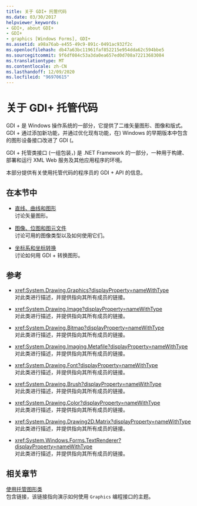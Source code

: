 ```yaml
---
title: 关于 GDI+ 托管代码
ms.date: 03/30/2017
helpviewer_keywords:
- GDI+, about GDI+
- GDI+
- graphics [Windows Forms], GDI+
ms.assetid: a98a76ab-e455-49c9-891c-0491ac932f2c
ms.openlocfilehash: db47a63bc11961faf852215e954dda62c594bbe5
ms.sourcegitcommit: 9f6df084c53a3da0ea657ed0d708a72213683084
ms.translationtype: MT
ms.contentlocale: zh-CN
ms.lasthandoff: 12/09/2020
ms.locfileid: "96970615"
---
```

# <a name="about-gdi-managed-code"></a>关于 GDI+ 托管代码

GDI + 是 Windows 操作系统的一部分，它提供了二维矢量图形、图像和版式。 GDI + 通过添加新功能，并通过优化现有功能，在) Windows 的早期版本中包含的图形设备接口改进了 GDI (。

GDI + 托管类接口 (一组包装，) 是 .NET Framework 的一部分，一种用于构建、部署和运行 XML Web 服务及其他应用程序的环境。

本部分提供有关使用托管代码的程序员的 GDI + API 的信息。

## <a name="in-this-section"></a>在本节中

- [直线、曲线和图形](lines-curves-and-shapes.md)  
 讨论矢量图形。

- [图像、位图和图元文件](images-bitmaps-and-metafiles.md)  
 讨论可用的图像类型以及如何使用它们。

- [坐标系和坐标转换](coordinate-systems-and-transformations.md)  
 讨论如何用 GDI + 转换图形。

## <a name="reference"></a>参考

- <xref:System.Drawing.Graphics?displayProperty=nameWithType>  
 对此类进行描述，并提供指向其所有成员的链接。

- <xref:System.Drawing.Image?displayProperty=nameWithType>  
 对此类进行描述，并提供指向其所有成员的链接。

- <xref:System.Drawing.Bitmap?displayProperty=nameWithType>  
 对此类进行描述，并提供指向其所有成员的链接。
  
- <xref:System.Drawing.Imaging.Metafile?displayProperty=nameWithType>  
 对此类进行描述，并提供指向其所有成员的链接。

- <xref:System.Drawing.Font?displayProperty=nameWithType>  
 对此类进行描述，并提供指向其所有成员的链接。

- <xref:System.Drawing.Brush?displayProperty=nameWithType>  
 对此类进行描述，并提供指向其所有成员的链接。

- <xref:System.Drawing.Color?displayProperty=nameWithType>  
 对此类进行描述，并提供指向其所有成员的链接。

- <xref:System.Drawing.Drawing2D.Matrix?displayProperty=nameWithType>  
 对此类进行描述，并提供指向其所有成员的链接。

- <xref:System.Windows.Forms.TextRenderer?displayProperty=nameWithType>  
 对此类进行描述，并提供指向其所有成员的链接。

## <a name="related-sections"></a>相关章节

[使用托管图形类](using-managed-graphics-classes.md)\
包含链接，该链接指向演示如何使用 `Graphics` 编程接口的主题。
